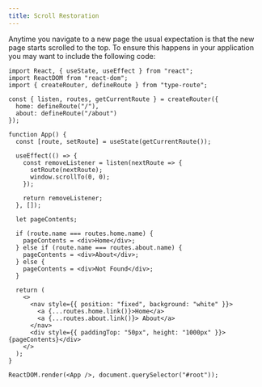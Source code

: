 ```yaml
---
title: Scroll Restoration
---
```


Anytime you navigate to a new page the usual expectation is that the new page starts scrolled to the top. To ensure this happens in your application you may want to include the following code:

```tsx codesandbox-react
import React, { useState, useEffect } from "react";
import ReactDOM from "react-dom";
import { createRouter, defineRoute } from "type-route";

const { listen, routes, getCurrentRoute } = createRouter({
  home: defineRoute("/"),
  about: defineRoute("/about")
});

function App() {
  const [route, setRoute] = useState(getCurrentRoute());

  useEffect(() => {
    const removeListener = listen(nextRoute => {
      setRoute(nextRoute);
      window.scrollTo(0, 0);
    });

    return removeListener;
  }, []);

  let pageContents;

  if (route.name === routes.home.name) {
    pageContents = <div>Home</div>;
  } else if (route.name === routes.about.name) {
    pageContents = <div>About</div>;
  } else {
    pageContents = <div>Not Found</div>;
  }

  return (
    <>
      <nav style={{ position: "fixed", background: "white" }}>
        <a {...routes.home.link()}>Home</a>
        <a {...routes.about.link()}> About</a>
      </nav>
      <div style={{ paddingTop: "50px", height: "1000px" }}>{pageContents}</div>
    </>
  );
}

ReactDOM.render(<App />, document.querySelector("#root"));
```
